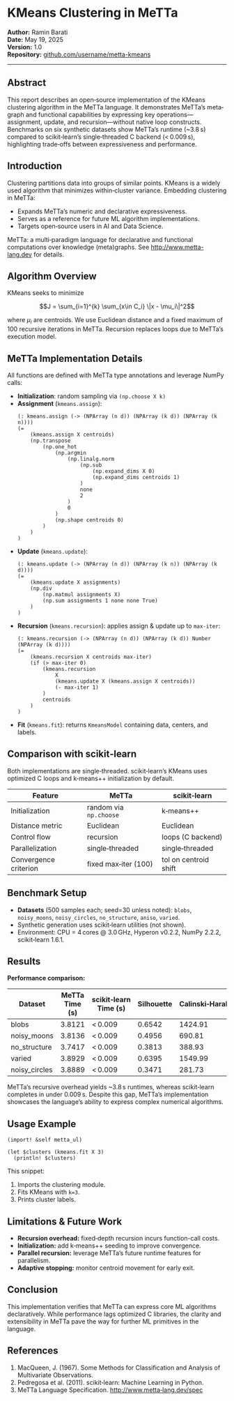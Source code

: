 # KMeans Clustering in MeTTa

**Author:** Ramin Barati  
**Date:** May 19, 2025  
**Version:** 1.0  
**Repository:** [github.com/username/metta-kmeans](https://github.com/username/metta-kmeans)

---

## Abstract
This report describes an open‑source implementation of the KMeans clustering algorithm in the MeTTa language. It demonstrates MeTTa’s meta­graph and functional capabilities by expressing key operations—assignment, update, and recursion—without native loop constructs. Benchmarks on six synthetic datasets show MeTTa’s runtime (~3.8 s) compared to scikit‑learn’s single‑threaded C backend (< 0.009 s), highlighting trade‑offs between expressiveness and performance.

## Introduction
Clustering partitions data into groups of similar points. KMeans is a widely used algorithm that minimizes within‑cluster variance. Embedding clustering in MeTTa:

- Expands MeTTa’s numeric and declarative expressiveness.  
- Serves as a reference for future ML algorithm implementations.  
- Targets open‑source users in AI and Data Science.

MeTTa: a multi‑paradigm language for declarative and functional computations over knowledge (meta)graphs. See http://www.metta-lang.dev for details.

## Algorithm Overview
KMeans seeks to minimize
```math
J = \sum_{i=1}^{k} \sum_{x\in C_i} \|x - \mu_i\|^2
```

where $\mu_i$ are centroids. We use Euclidean distance and a fixed maximum of 100 recursive iterations in MeTTa. Recursion replaces loops due to MeTTa’s execution model.

## MeTTa Implementation Details
All functions are defined with MeTTa type annotations and leverage NumPy calls:

- **Initialization**: random sampling via `(np.choose X k)`
- **Assignment** (`kmeans.assign`):
  ```metta
  (: kmeans.assign (-> (NPArray (n d)) (NPArray (k d)) (NPArray (k n))))
  (=
      (kmeans.assign X centroids)
      (np.transpose
          (np.one_hot
              (np.argmin
                  (np.linalg.norm
                      (np.sub
                          (np.expand_dims X 0)
                          (np.expand_dims centroids 1)
                      )
                      none
                      2
                  )
                  0
              )
              (np.shape centroids 0)
          )
      )
  )
  ```
- **Update** (`kmeans.update`):
  ```metta
  (: kmeans.update (-> (NPArray (n d)) (NPArray (k n)) (NPArray (k d))))
  (=
      (kmeans.update X assignments)
      (np.div
          (np.matmul assignments X)
          (np.sum assignments 1 none none True)
      )
  )
  ```
- **Recursion** (`kmeans.recursion`): applies assign & update up to `max-iter`:
  ```metta
  (: kmeans.recursion (-> (NPArray (n d)) (NPArray (k d)) Number (NPArray (k d))))
  (=
      (kmeans.recursion X centroids max-iter)
      (if (> max-iter 0)
          (kmeans.recursion
              X
              (kmeans.update X (kmeans.assign X centroids))
              (- max-iter 1)
          )
          centroids
      )
  )
  ```
- **Fit** (`kmeans.fit`): returns `KmeansModel` containing data, centers, and labels.

## Comparison with scikit‑learn
Both implementations are single‑threaded. scikit‑learn’s KMeans uses optimized C loops and k‑means++ initialization by default.

| Feature               | MeTTa                  | scikit‑learn          |
|-----------------------|------------------------|-----------------------|
| Initialization        | random via `np.choose` | k‑means++             |
| Distance metric       | Euclidean              | Euclidean             |
| Control flow          | recursion              | loops (C backend)     |
| Parallelization       | single‑threaded        | single‑threaded       |
| Convergence criterion | fixed max‑iter (100)   | tol on centroid shift |

## Benchmark Setup
- **Datasets** (500 samples each; seed=30 unless noted): `blobs`, `noisy_moons`, `noisy_circles`, `no_structure`, `aniso`, `varied`.  
- Synthetic generation uses scikit‑learn utilities (not shown).  
- Environment: CPU = 4 cores @ 3.0 GHz, Hyperon v0.2.2, NumPy 2.2.2, scikit‑learn 1.6.1.

## Results
**Performance comparison:**

| Dataset        | MeTTa Time (s) | scikit‑learn Time (s) | Silhouette | Calinski‑Harabasz | Davies‑Bouldin | ARI     | NMI    | AMI     |
| -------------- | -------------- | --------------------- | ---------- | ----------------- | -------------- | ------- | ------ | ------- |
| blobs          | 3.8121         | < 0.009               | 0.6542     | 1424.91           | 0.4793         | 0.9703  | 0.9544 | 0.9543  |
| noisy_moons    | 3.8136         | < 0.009               | 0.4956     | 690.81            | 0.8120         | 0.4834  | 0.3856 | 0.3848  |
| no_structure   | 3.7417         | < 0.009               | 0.3813     | 388.93            | 0.8689         | 0.0000  | 0.0000 | 0.0000  |
| varied         | 3.8929         | < 0.009               | 0.6395     | 1549.99           | 0.6104         | 0.7310  | 0.7345 | 0.7335  |
| noisy_circles  | 3.8889         | < 0.009               | 0.3471     | 281.73            | 1.1958         | −0.0017 | 0.0002 | −0.0013 |

MeTTa’s recursive overhead yields ~3.8 s runtimes, whereas scikit‑learn completes in under 0.009 s. Despite this gap, MeTTa’s implementation showcases the language’s ability to express complex numerical algorithms.

## Usage Example
```metta
(import! &self metta_ul)

(let $clusters (kmeans.fit X 3)
  (println! $clusters)
```
This snippet:
1. Imports the clustering module.  
2. Fits KMeans with `k=3`.  
3. Prints cluster labels.

## Limitations & Future Work
- **Recursion overhead:** fixed‑depth recursion incurs function-call costs.  
- **Initialization:** add k‑means++ seeding to improve convergence.  
- **Parallel recursion:** leverage MeTTa’s future runtime features for parallelism.  
- **Adaptive stopping:** monitor centroid movement for early exit.

## Conclusion
This implementation verifies that MeTTa can express core ML algorithms declaratively. While performance lags optimized C libraries, the clarity and extensibility in MeTTa pave the way for further ML primitives in the language.

## References
1. MacQueen, J. (1967). Some Methods for Classification and Analysis of Multivariate Observations.  
2. Pedregosa et al. (2011). scikit‑learn: Machine Learning in Python.  
3. MeTTa Language Specification. http://www.metta‑lang.dev/spec
